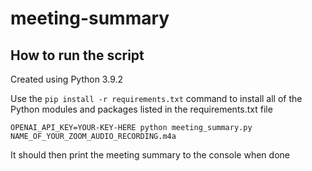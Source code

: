 # meeting-summary

## How to run the script
Created using Python 3.9.2

Use the `pip install -r requirements.txt` command to install all of the Python modules and packages listed in the requirements.txt file

```OPENAI_API_KEY=YOUR-KEY-HERE python meeting_summary.py NAME_OF_YOUR_ZOOM_AUDIO_RECORDING.m4a```

It should then print the meeting summary to the console when done
